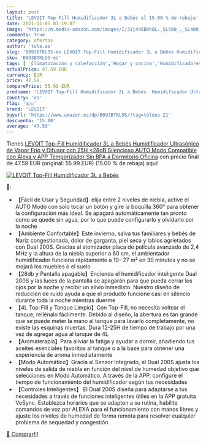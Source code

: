 ```yaml
---
layout: post
title: 'LEVOIT Top-Fill Humidificador 3L a Bebés al 15.00 % de rebaja'
date: 2021-11-05 07:19:07
image: 'https://m.media-amazon.com/images/I/31j495BhhQL._SL500_._SL400_.jpg'
comments: true
category: ofertas
author: 'tole.es'
slug: 'B093BTKL9S-es LEVOIT Top-Fill Humidificador 3L a Bebés Humidificador...'
sku: 'B093BTKL9S-es'
tags: [ 'Climatización y calefacción','Hogar y cocina','Humidificadores','alexa','levoit', ]
actualPrice: 47.59 EUR
currency: EUR
price: 47.59
comparePrice: 55.99 EUR
prodname: 'LEVOIT Top-Fill Humidificador 3L a Bebés  Humidificador Ultrasónico de Vapor Frío y Difusor con 25H  <28dB Silencioso AUTO Modo  Compatible con Alexa y APP  Temporizador  Sin BPA a Dormitorio Oficina'
country: 'es'
flag: '🇪🇸'
brand: 'LEVOIT'
buyurl: 'https://www.amazon.es/dp/B093BTKL9S/?tag=tolees-21'
descuento: '15.00'
average: '47.59'
---
```


Tienes [LEVOIT Top-Fill Humidificador 3L a Bebés  Humidificador Ultrasónico de Vapor Frío y Difusor con 25H  <28dB Silencioso AUTO Modo  Compatible con Alexa y APP  Temporizador  Sin BPA a Dormitorio Oficina](https://www.amazon.es/dp/B093BTKL9S/?tag=tolees-21) con precio final de  47.59 EUR (original: 55.99 EUR) (15.00 %  de rebaja) aqui!

[![LEVOIT Top-Fill Humidificador 3L a Bebés](https://m.media-amazon.com/images/I/31j495BhhQL._SL500_._SL400_.jpg)](https://www.amazon.es/dp/B093BTKL9S/?tag=tolees-21)

🔎:

- 【Fácil de Usar y Seguridad】elija entre 2 niveles de niebla, active el AUTO Modo con solo tocar un botón y gire la boquilla 360° para obtener la configuración más ideal. Se apagará automáticamente tan pronto como se quede sin agua, por lo que puede configurarlo y olvidarlo por la noche
- 【Ambiente Confortable】Este invierno, salva tus familiares y bebés de Nariz congestionada, dolor de garganta, piel seca y labios agrietados con Dual 200S. Gracias al atomizador placa de película avanzado de 2,4 MHz y la altura de la niebla superior a 60 cm, el ambientador humidificador funciona rápidamente a 10- 27 m² en 30 minutos y no se mojará los muebles o el suelo
- 【28db y Pantalla apagable】Encienda el humidificador inteligente Dual 200S y las luces de la pantalla se apagarán para que pueda cerrar los ojos por la noche y recibir un alivio inmediato. Nuestro diseño de reducción de ruido ayuda a que el producto funcione casi en silencio durante toda la noche mientras duerme
- 【4L Top-Fill y Tanque Limpio】Con Top-Fill, no necesita voltear el tanque, rellénalo fácilmente. Debido al diseño, la abertura es tan grande que se puede meter la mano al tanque para lavarlo completamente, no existe las esquinas muertas. Dura 12-25H de tiempo de trabajo por una vez de agregar agua al tanque de 4L
- 【Aromaterapia】Para aliviar la fatiga y ayudar a dormir, añadiendo tus aceites esenciales favoritos al tanque o a la base para obtener una experiencia de aroma inmediatamente
- 【Modo Automático】Gracia al Sensor Integrado, el Dual 200S ajusta los niveles de salida de niebla en función del nivel de humedad objetivo que selecciones en Modo Automático. A través de la APP, configure el tiempo de funcionamiento del humidificador según tus necesidades
- 【Controles Inteligentes】 El Dual 200S diseña para adaptarse a tus necesidades a través de funciones inteligentes útiles en la APP gratuita VeSync. Establezca horarios que se adapten a su rutina, habilite comandos de voz por ALEXA para el funcionamiento con manos libres y ajuste los niveles de humedad de forma remota para resolver cualquier problema de sequedad y congestión

[🛒 Comprar!!!](https://www.amazon.es/dp/B093BTKL9S/?tag=tolees-21)
